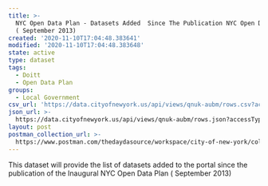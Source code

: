 ```yaml
---
title: >-
  NYC Open Data Plan - Datasets Added  Since The Publication NYC Open Data Plan
  ( September 2013)
created: '2020-11-10T17:04:48.383641'
modified: '2020-11-10T17:04:48.383648'
state: active
type: dataset
tags:
  - Doitt
  - Open Data Plan
groups:
  - Local Government
csv_url: 'https://data.cityofnewyork.us/api/views/qnuk-aubm/rows.csv?accessType=DOWNLOAD'
json_url: >-
  https://data.cityofnewyork.us/api/views/qnuk-aubm/rows.json?accessType=DOWNLOAD
layout: post
postman_collection_url: >-
  https://www.postman.com/thedaydasource/workspace/city-of-new-york/collection/15909983-ba1c8e11-c968-4eff-94f1-6bf54df3aadb
---
```

This dataset will provide the list of datasets added to the portal since the publication of the Inaugural NYC Open Data Plan ( September 2013)
